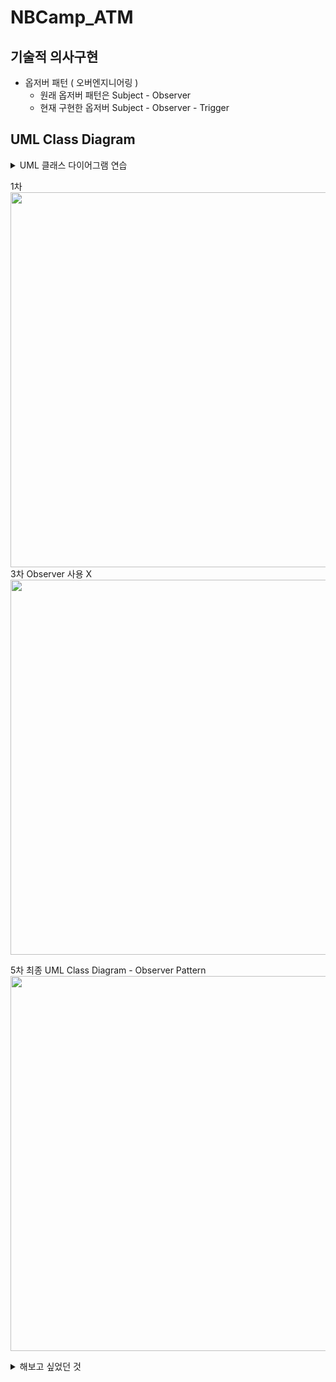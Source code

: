# NBCamp_ATM
## 기술적 의사구현
 - 옵저버 패턴 ( 오버엔지니어링 )
   - 원래 옵저버 패턴은 Subject - Observer
   - 현재 구현한 옵저버 Subject - Observer - Trigger

## UML Class Diagram
<details>
  <summary>UML 클래스 다이어그램 연습</summary>
  ATM System<br>
  2차<br> 
  <img src="https://github.com/user-attachments/assets/c88def6b-f71a-4589-b062-b0749763730f" width = "600"/><br>


  ATM System - Observer Pattern<br>
  2차<br>
  <img src="https://github.com/user-attachments/assets/b08db3f4-5582-4a4e-9f5e-94f2d2ae5181" width = "600"/><br>
  3차<br>
  <img src="https://github.com/user-attachments/assets/7de8cce1-e87c-4d0d-a4c2-a995d4ed4bbd" width = "600"/><br>
  4차<br>
  <img src="https://github.com/user-attachments/assets/0ffaa4a7-a106-4118-803e-be05e55f21b5" width = "600"/><br>
</details>

1차<br>
<img src="https://github.com/user-attachments/assets/a5ea2a30-cd35-4770-8908-63cd5340f829" width = "600"/><br>
3차 Observer 사용 X<br> 
<img src="https://github.com/user-attachments/assets/92a13f51-4ab8-4964-af61-03a0fe54ec7d" width = "600"/><br>

5차 최종 UML Class Diagram - Observer Pattern <br>
<img src="https://github.com/user-attachments/assets/6a084929-ee84-4a66-8a7c-03a44d5dbae7" width = "600"/><br>

<details>
 <summary>해보고 싶었던 것</summary>
 DepositHandler.cs - WithdrawHandler.cs 통합<br>
 ErrorHandler.cs에서 에러 관리<br>
 
 Observer - MVC 패턴 사용 (위에가 완성 되면)
</details>
